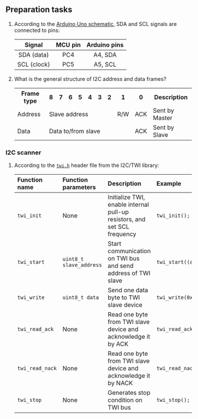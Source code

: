## Preparation tasks

1. According to the [Arduino Uno schematic](../../Docs/arduino_shield.pdf), SDA and SCL signals are connected to pins:

   | **Signal** | **MCU pin** | **Arduino pins** |
   | :-: | :-: | :-: |
   | SDA (data)  | PC4 | A4, SDA |
   | SCL (clock) | PC5 | A5, SCL |

2. What is the general structure of I2C address and data frames?

   <table>
    <tr>
    <th>Frame type</th>
    <th>8</th>
    <th>7</th>
    <th>6</th>
    <th>5</th>
    <th>4</th>
    <th>3</th>
    <th>2</th>
    <th>1</th>
    <th>0</th>
    <th>Description</th>
    </tr>
    <tr>
    <td>Address</td>
    <td colspan="7">Slave address</td>
    <td>R/W</td>
    <td>ACK</td>
    <td>Sent by Master</td>
    </tr>
    <tr>
    <td>Data</td>
    <td colspan="8">Data to/from slave</td>
    <td>ACK</td>
    <td>Sent by Slave</td>
    </tr>
    </table>

### I2C scanner

1. According to the [`twi.h`](../../Examples/library/include/twi.h) header file from the I2C/TWI library:

   | **Function name** | **Function parameters** | **Description** | **Example** |
   | :-- | :-- | :-- | :-- |
   | `twi_init` | None | Initialize TWI, enable internal pull-up resistors, and set SCL frequency | `twi_init();` |
   | `twi_start` | `uint8_t slave_address` | Start communication on TWI bus and send address of TWI slave | `twi_start((addr<<1)+TWI_READ);` |
   | `twi_write` | `uint8_t data` | Send one data byte to TWI slave device | `twi_write(0xFF)` |
   | `twi_read_ack` | None | Read one byte from TWI slave device and acknowledge it by ACK | `twi_read_ack()` |
   | `twi_read_nack` | None | Read one byte from TWI slave device and acknowledge it by NACK | `twi_read_nack()` |
   | `twi_stop` | None | Generates stop condition on TWI bus | `twi_stop();` |